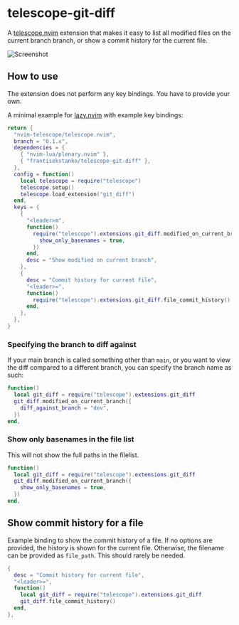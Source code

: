 # telescope-git-diff

A [telescope.nvim](https://github.com/nvim-telescope/telescope.nvim)
extension that makes it easy to list all modified files on the current branch
branch, or show a commit history for the current file.

![Screenshot](https://i.imgur.com/BSsSPxb.png)

## How to use

The extension does not perform any key bindings. You have to provide your own.

A minimal example for [lazy.nvim](https://github.com/folke/lazy.nvim) with
example key bindings:

```lua
return {
  "nvim-telescope/telescope.nvim",
  branch = "0.1.x",
  dependencies = {
    { "nvim-lua/plenary.nvim" },
    { "frantisekstanko/telescope-git-diff" },
  },
  config = function()
    local telescope = require("telescope")
    telescope.setup()
    telescope.load_extension("git_diff")
  end,
  keys = {
    {
      "<leader>m",
      function()
        require("telescope").extensions.git_diff.modified_on_current_branch({
          show_only_basenames = true,
        })
      end,
      desc = "Show modified on current branch",
    },
    {
      desc = "Commit history for current file",
      "<leader>=",
      function()
        require("telescope").extensions.git_diff.file_commit_history()
      end,
    },
  },
}
```

### Specifying the branch to diff against

If your main branch is called something other than `main`, or you want to view
the diff compared to a different branch, you can specify the branch name as
such:

```lua
function()
  local git_diff = require("telescope").extensions.git_diff
  git_diff.modified_on_current_branch({
    diff_against_branch = "dev",
  })
end,
```

### Show only basenames in the file list

This will not show the full paths in the filelist.

```lua
function()
  local git_diff = require("telescope").extensions.git_diff
  git_diff.modified_on_current_branch({
    show_only_basenames = true,
  })
end,
```

## Show commit history for a file

Example binding to show the commit history of a file. If no options are
provided, the history is shown for the current file. Otherwise, the filename
can be provided as `file_path`. This should rarely be needed.

```lua
{
  desc = "Commit history for current file",
  "<leader>=",
  function()
    local git_diff = require("telescope").extensions.git_diff
    git_diff.file_commit_history()
  end,
},
```
